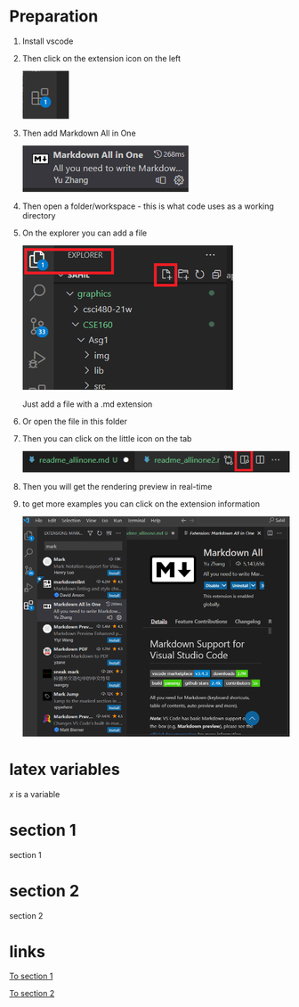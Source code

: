 # Preparation
1. Install vscode

1. Then click on the extension icon on the left

   ![extension](extensions.png)

1. Then add Markdown All in One

   ![markdown all in one](markdown_all_in_one.png)

1. Then open a folder/workspace - this is what code uses as a working directory

1. On the explorer you can add a file

   ![explorer](explorer.png)

   Just add a file with a .md extension

1. Or open the file in this folder

1. Then you can click on the little icon on the tab

   ![preview](previewtab.png)

1. Then you will get the rendering preview in real-time

1. to get more examples you can click on the extension information

   ![info](markdowninfo.png)

# latex variables
$x$ is a variable

# section 1
section 1


# section 2
section 2

# links

[To section 1](#section-1)

[To section 2](#section-2)
